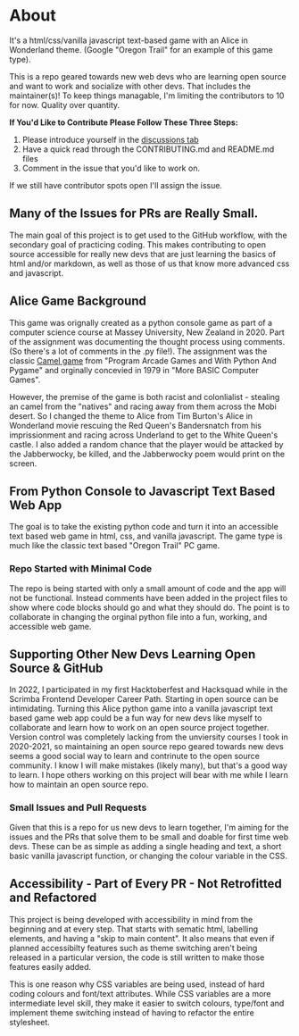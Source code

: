 # **About**
It's a html/css/vanilla javascript text-based game with an Alice in Wonderland theme. (Google "Oregon Trail" for an example of this game type). 

This is a repo geared towards new web devs who are learning open source and want to work and socialize with other devs. That includes the maintainer(s)! To keep things managable, I'm limiting the contributors to 10 for now. Quality over quantity. 

**If You'd Like to Contribute Please Follow These Three Steps:**
1. Please introduce yourself in the [discussions tab](https://github.com/GingerKiwi/alice-game/discussions/4)
2. Have a quick read through the CONTRIBUTING.md and README.md files
3. Comment in the issue that you'd like to work on.

If we still have contributor spots open I'll assign the issue.

## Many of the Issues for PRs are Really Small. 
The main goal of this project is to get used to the GitHub workflow, with the secondary goal of practicing coding. This makes contributing to open source accessible for really new devs that are just learning the basics of html and/or markdown, as well as those of us that know more advanced css and javascript.

## Alice Game Background

This game was orignally created as a python console game as part of a computer science course at Massey University, New Zealand in 2020. Part of the assignment was documenting the thought process using comments. (So there's a lot of comments in the .py file!). The assignment was the classic [Camel game](http://programarcadegames.com/index.php?lang=en&chapter=lab_camel) from "Program Arcade Games and With Python And Pygame" and orginally concevied in 1979 in "More BASIC Computer Games".

However, the premise of the game is both racist and colonlialist - stealing an camel from the "natives" and racing away from them across the Mobi desert. So I changed the theme to Alice from Tim Burton's Alice in Wonderland movie rescuing the Red Queen's Bandersnatch from his imprissionment and racing across Underland to get to the White Queen's castle. I also added a random chance that the player would be attacked by the Jabberwocky, be killed, and the Jabberwocky poem would print on the screen.

## From Python Console to Javascript Text Based Web App

The goal is to take the existing python code and turn it into an accessible text based web game in html, css, and vanilla javascript. The game type is much like the classic text based "Oregon Trail" PC game.

### Repo Started with Minimal Code

The repo is being started with only a small amount of code and the app will not be functional. Instead comments have been added in the project files to show where code blocks should go and what they should do. The point is to collaborate in changing the orginal python file into a fun, working, and accessible web game.

## Supporting Other New Devs Learning Open Source & GitHub

In 2022, I participated in my first Hacktoberfest and Hacksquad while in the Scrimba Frontend Developer Career Path. Starting in open source can be intimidating. Turning this Alice python game into a vanilla javascript text based game web app could be a fun way for new devs like myself to collaborate and learn how to work on an open source project together. Version control was completely lacking from the unviersity courses I took in 2020-2021, so maintaining an open source repo geared towards new devs seems a good social way to learn and contrinute to the open source community. I know I will make mistakes (likely many), but that's a good way to learn. I hope others working on this project will bear with me while I learn how to maintain an open source repo.

### Small Issues and Pull Requests

Given that this is a repo for us new devs to learn together, I'm aiming for the issues and the PRs that solve them to be small and doable for first time web devs. These can be as simple as adding a single heading and text, a short basic vanilla javascript function, or changing the colour variable in the CSS.

## Accessibility - Part of Every PR - Not Retrofitted and Refactored

This project is being developed with accessibility in mind from the beginning and at every step. That starts with sematic html, labelling elements, and having a "skip to main content". It also means that even if planned accessibilty features such as theme switching aren't being released in a particular version, the code is still written to make those features easily added.

This is one reason why CSS variables are being used, instead of hard coding colours and font/text attributes. While CSS variables are a more intermediate level skill, they make it easier to switch colours, type/font and implement theme switching instead of having to refactor the entire stylesheet.
